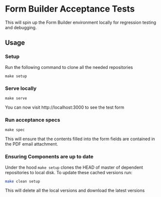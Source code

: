 # Form Builder Acceptance Tests

This will spin up the Form Builder environment locally for regression testing and debugging.

## Usage

### Setup

Run the following command to clone all the needed repositories

```
make setup
```

### Serve locally

```
make serve
```

You can now visit http://localhost:3000 to see the test form

### Run acceptance specs

```
make spec
```

This will ensure that the contents filled into the form fields are contained in the PDF email attachment.

### Ensuring Components are up to date

Under the hood `make setup` clones the HEAD of master of dependent repositories to local disk. To update these cached versions run:

```sh
make clean setup
```

This will delete all the local versions and download the latest versions
